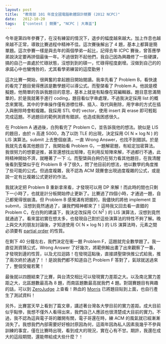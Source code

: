 ```yaml
---
layout: post
title:  "教育部 101 年度全國電腦軟體設計競賽 (2012 NCPC)"
date:   2012-10-20
tags:   ["contest | 競賽", "NCPC | 大專盃"]
---
```


今年是第四年參賽了，在沒有練習的情況下，退步的幅度越來越大。加上作息也越來越不正常，導致比賽過程中精神不佳。這次賽後解出了 4 題，基本上都算是簡單題。這次參賽一樣是與去年的兩個學弟一起比，記得去年 ICPC 賽後，曾答應學弟說決定要再拼個最後一年。不過很對不起他們，我自己因為興趣修了一些硬課，搞的自己一直處於忙碌狀態，沒想到到的碩一，忙碌得程度劇增。沒做到自己的的承諾心中也蠻愧咎的，尤其看學弟練習的這麼勤勞！

這次比賽一開始，很興奮的拿起題目開始閱讀。我率先看了 Problem B，看快速的看完了題目覺得應該是數學題可以導公式。而聖棨看了 Problem A，他說是模擬題，他簡單的告訴我題目的意思，基本上就是有點像在寫編輯器。題目意思滿簡單的，於是我就著手進行 coding，題目看似字串處理，不過我決定採用 list 的概念來實現。其中的字串操作僅有游標位移、插入、取代與刪除，用字串的方式在插入與刪除時會較複雜。我採用 STL 中的 vector，使用 insert 與 erase 即可輕鬆完成這題。不過題目的範例測資有錯誤，也造成我困惑很久。

在 Problem A 通過後，白狗看完了 Problem C，並告訴我他的想法。貌似是 LIS 的題目，由於 n 高達 5000，為了以防 TLE 的出現，決定採用 O( N × log N ) 的 LIS 演算法。submit 上去整個崩潰，一直 Wrong Answer，也找不到錯誤。於是我就先去看其他題目了，我開始看 Problem G，一題解密題，有給定加密算法。我很努力的想要逆推，甚至還想找出矩陣，在利用反矩陣來解，不過都行不通，此時精神開始不濟，就睡著了一下 :(。而聖棨與白夠仍在努力看其他題目，在我清醒後看到聖棨似乎在 Problem B 卡了很久，問了他目前的想法，他以數學的角度推了些可能的公式。但過度複雜，我不認為 ACM 競賽會出現過度複雜的公式，或是說一定有比複雜公式更好的作法。

我就決定把 Problem B 重新拿來看，才發現可以用 DP 來解！而此時的間也只剩下一小時了，也就是計分板開始停止更新了。比賽過了四個小時，才通過一題，自己都覺得很崩潰。但 Problem B 感覺滿有把握的，我儘快的將他 implement 並 submit，沒想到竟然通過了，讓我們精神都來了！這時我又回去看一直錯的 Problem C，在白狗的建議下，我決定改採用 O( N<sup>2</sup> ) 的 LIS 演算法，沒想到竟然就通過了。看來當初實在想太多，也發現自己對於這些演算法的特性不夠了解。晚上與交大的朋友討論後，才知道使用 O( N × log N ) 的 LIS 演算法時，元素之間必須要有 [partial order](http://mathworld.wolfram.com/PartialOrder.html) 的性質。

在剩下 40 分鐘左右，我們決定在衝一題 Problem F，這題就完全數學題了。我一直從測資猜公式，Wrong Answer 了好幾次，將範例輸出畫了出來觀察了一番，才發現到邊的性質，以及尤拉迴路！在發現這點後，直接請聖棨快推公式給我，推了兩次終於通過了！！是說我們都不知道自己 Problem F 答對了，氣球就送過來了，整個受寵若驚！

最後就以四題結束了比賽，與台清交相比可以發現實力差距之大。以及南北實力差距之大，北區題數最高為 8 題，而南區題數最高就我們 4 題。對競賽題目有興趣的話，可以到 [ZeroJudge](http://zerojudge.tw/) 上查看！熱血的 [Morris](http://mypaper.pchome.com.tw/zerojudge) 已將題目貼到上面，也自行產生了測試資料！

另外，比賽當天早上看到了篇文章，講述著台灣各大學目前的實力差距。成大目前似乎點慘，我想不僅外人看得出來，我們自己人應該也很清楚成大目前的實力。不過，我不認為這與電子哥的離開有關，電子哥還在時，練 ACM 的風氣就已經漸漸消失了。我想我們內部需要好好檢討原因為何，這兩年因為私人因素我幾乎不參與訓練的事宜，僅在比賽時出現，看到成大的現況，實在心有不甘。期許，我還在成大的這段期間，還能帶給成大些什麼？！
